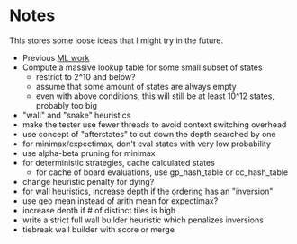 # Notes

This stores some loose ideas that I might try in the future.

* Previous [ML work](https://arxiv.org/pdf/1604.05085.pdf)
* Compute a massive lookup table for some small subset of states
    * restrict to 2^10 and below?
    * assume that some amount of states are always empty
    * even with above conditions, this will still be at least 10^12 states, probably too big
* "wall" and "snake" heuristics
* make the tester use fewer threads to avoid context switching overhead
* use concept of "afterstates" to cut down the depth searched by one
* for minimax/expectimax, don't eval states with very low probability
* use alpha-beta pruning for minimax
* for deterministic strategies, cache calculated states
  * for cache of board evaluations, use gp_hash_table or cc_hash_table
* change heuristic penalty for dying?
* for wall heuristics, increase depth if the ordering has an "inversion"
* use geo mean instead of arith mean for expectimax?
* increase depth if # of distinct tiles is high
* write a strict full wall builder heuristic which penalizes inversions
* tiebreak wall builder with score or merge
